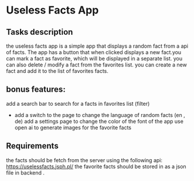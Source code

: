 # Useless Facts App

## Tasks description

the useless facts app is a simple app that displays a random fact from a api of facts. The app has a button that when clicked displays a new fact.you can mark a fact as favorite, which will be displayed in a separate list.
you can also delete / modify a fact from the favorites list.
you can create a new fact and add it to the list of favorites facts.
## bonus features:

add a search bar to search for a facts in favorites list (filter)
* add a switch to the page to change the language of random facts (en , de)
add a settings page to change the color of the font of the app 
use open ai to generate images for the favorite facts

## Requirements

the facts should be fetch from the server using the following api: https://uselessfacts.jsph.pl/
the favorite facts should be stored in as a json file in backend .

